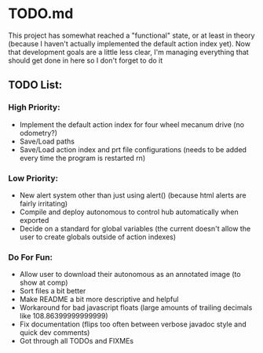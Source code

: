 # TODO.md

This project has somewhat reached a "functional" state, or at least in theory (because I haven't actually implemented the default action index yet).  Now that development goals are a little less clear, I'm managing everything that should get done in here so I don't forget to do it

## TODO List:

### High Priority:

- Implement the default action index for four wheel mecanum drive (no odometry?)
- Save/Load paths
- Save/Load action index and prt file configurations (needs to be added every time the program is restarted rn)

### Low Priority:

- New alert system other than just using alert() (because html alerts are fairly irritating)
- Compile and deploy autonomous to control hub automatically when exported
- Decide on a standard for global variables (the current doesn't allow the user to create globals outside of action indexes)

### Do For Fun:

- Allow user to download their autonomous as an annotated image (to show at comp)
- Sort files a bit better
- Make README a bit more descriptive and helpful
- Workaround for bad javascript floats (large amounts of trailing decimals like 108.86399999999999)
- Fix documentation (flips too often between verbose javadoc style and quick dev comments)
- Got through all TODOs and FIXMEs
